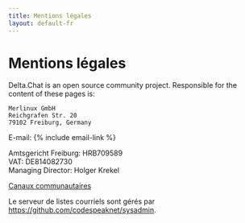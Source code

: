 ```yaml
---
title: Mentions légales
layout: default-fr
---
```




<!-- GENERATED FILE -- DO NOT EDIT -->



# Mentions légales

Delta.Chat is an open source community project. Responsible for the content of these pages is:

    Merlinux GmbH
    Reichgrafen Str. 20
    79102 Freiburg, Germany

E-mail: {% include email-link %}

Amtsgericht Freiburg: HRB709589  
VAT: DE814082730  
Managing Director: Holger Krekel

[Canaux communautaires](contribute)

Le serveur de listes courriels sont gérés par <https://github.com/codespeaknet/sysadmin>.
